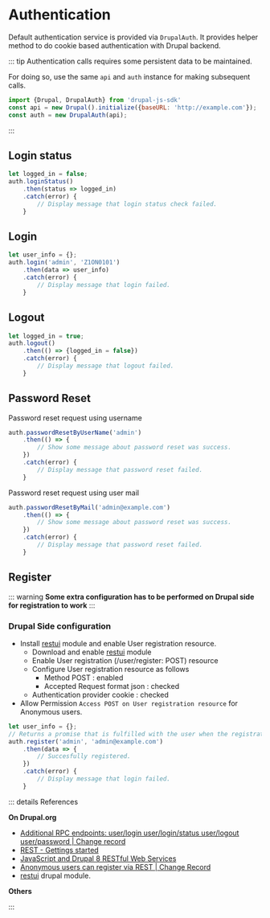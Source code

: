 # Authentication

Default authentication service is provided via `DrupalAuth`.
It provides helper method to do cookie based authentication with Drupal backend.

::: tip
Authentication calls requires some persistent data to be maintained.

For doing so, use the same `api` and `auth` instance for making subsequent calls.
```js
import {Drupal, DrupalAuth} from 'drupal-js-sdk'
const api = new Drupal().initialize({baseURL: 'http://example.com'});
const auth = new DrupalAuth(api);
```
:::

## Login status <Badge type="tip" text="ok" vertical="top" />

```js {2}
let logged_in = false;
auth.loginStatus()
    .then(status => logged_in)
    .catch(error) {
        // Display message that login status check failed. 
    }
```

## Login <Badge type="tip" text="ok" vertical="top" />
```js {2}
let user_info = {};
auth.login('admin', 'Z1ON0101')
    .then(data => user_info)
    .catch(error) {
        // Display message that login failed. 
    }
```
## Logout <Badge type="warning" text="experimental" vertical="top" />

```js {2}
let logged_in = true;
auth.logout()
    .then(() => {logged_in = false})
    .catch(error) {
        // Display message that logout failed. 
    }
```
## Password Reset <Badge type="warning" text="experimental" vertical="top" />

Password reset request using username
```js {1}
auth.passwordResetByUserName('admin')
    .then(() => { 
        // Show some message about password reset was success.
    })
    .catch(error) {
        // Display message that password reset failed. 
    }
```
Password reset request using user mail
```js {1}
auth.passwordResetByMail('admin@example.com')
    .then(() => { 
        // Show some message about password reset was success.
    })
    .catch(error) {
        // Display message that password reset failed. 
    }
```
## Register <Badge type="warning" text="experimental" vertical="top" />

::: warning
**Some extra configuration has to be performed on Drupal side for registration to work**
:::

### Drupal Side configuration
- Install [restui](https://www.drupal.org/project/restui) module and enable User registration resource.
    - Download and enable [restui](https://www.drupal.org/project/restui) module
    - Enable User registration (/user/register: POST) resource
    - Configure User registration resource as follows
      - Method POST : enabled
      - Accepted Request format json : checked
    - Authentication provider cookie : checked
- Allow Permission `Access POST on User registration resource` for Anonymous users.
  
```js {3}
let user_info = {};
// Returns a promise that is fulfilled with the user when the registration completes.
auth.register('admin', 'admin@example.com')
    .then(data => {
        // Succesfully registered.
    })
    .catch(error) {
        // Display message that login failed. 
    }
```

::: details References

**On Drupal.org**
- [Additional RPC endpoints: user/login user/login/status user/logout user/password
| Change record](https://www.drupal.org/node/2720655)
- [REST - Gettings started](https://www.drupal.org/docs/8/core/modules/rest/1-getting-started-rest-configuration-rest-request-fundamentals)
- [JavaScript and Drupal 8 RESTful Web Services](https://www.drupal.org/docs/8/core/modules/rest/javascript-and-drupal-8-restful-web-services#s-login)
- [Anonymous users can register via REST | Change Record](https://www.drupal.org/node/2752071)
- [restui](https://www.drupal.org/project/restui) drupal module.

**Others**

:::